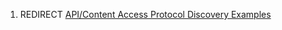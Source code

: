 1.  REDIRECT [API/Content Access Protocol Discovery
    Examples](Content_Access_Protocol_Discovery_Examples "wikilink")
